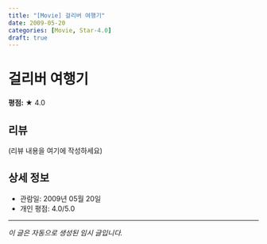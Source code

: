 ```yaml
---
title: "[Movie] 걸리버 여행기"
date: 2009-05-20
categories: [Movie, Star-4.0]
draft: true
---
```


# 걸리버 여행기

**평점:** ★ 4.0

## 리뷰

(리뷰 내용을 여기에 작성하세요)

## 상세 정보

- 관람일: 2009년 05월 20일
- 개인 평점: 4.0/5.0

---

*이 글은 자동으로 생성된 임시 글입니다.*

